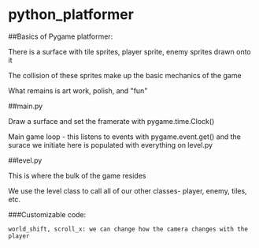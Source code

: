 # python_platformer

##Basics of Pygame platformer:

  There is a surface with tile sprites, player sprite, enemy sprites drawn onto it
  
  The collision of these sprites make up the basic mechanics of the game
  
  What remains is art work, polish, and "fun"
  
##main.py

  Draw a surface and set the framerate with pygame.time.Clock()
  
  Main game loop - this listens to events with pygame.event.get() and the surace we initiate here is populated with everything on level.py
  
##level.py

  This is where the bulk of the game resides
  
  We use the level class to call all of our other classes- player, enemy, tiles, etc.
  
  ###Customizable code:
  
    world_shift, scroll_x: we can change how the camera changes with the player
    
